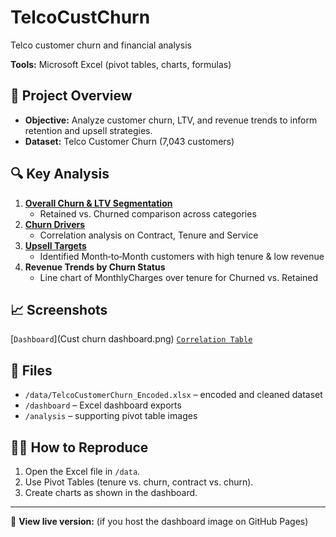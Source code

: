 # TelcoCustChurn
Telco customer churn and financial analysis

**Tools:** Microsoft Excel (pivot tables, charts, formulas)

## 🚀 Project Overview
- **Objective:** Analyze customer churn, LTV, and revenue trends to inform retention and upsell strategies.
- **Dataset:** Telco Customer Churn (7,043 customers)

## 🔍 Key Analysis
1. [**Overall Churn & LTV Segmentation**](https://github.com/pooja-9nov/TelcoCustChurn/blob/main/Cust%20churn%20dashboard.png)  
   - Retained vs. Churned comparison across categories
2. [**Churn Drivers**](https://github.com/pooja-9nov/TelcoCustChurn/blob/main/ServiceCorrelation.png)  
   - Correlation analysis on Contract, Tenure and Service
3. [**Upsell Targets**](https://github.com/pooja-9nov/TelcoCustChurn/blob/main/Upsell%20Target.png)
   - Identified Month‑to‑Month customers with high tenure & low revenue  
4. **Revenue Trends by Churn Status**  
   - Line chart of MonthlyCharges over tenure for Churned vs. Retained

## 📈 Screenshots
[`Dashboard`](Cust churn dashboard.png)
[`Correlation Table`](ServiceCorrelation.png)

## 📂 Files
- `/data/TelcoCustomerChurn_Encoded.xlsx` – encoded and cleaned dataset  
- `/dashboard` – Excel dashboard exports  
- `/analysis` – supporting pivot table images

## 👩‍💻 How to Reproduce
1. Open the Excel file in `/data`.  
2. Use Pivot Tables (tenure vs. churn, contract vs. churn).  
3. Create charts as shown in the dashboard.

---

🔗 **View live version:** (if you host the dashboard image on GitHub Pages)
